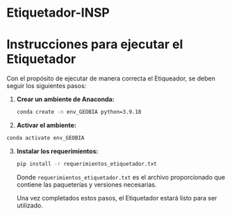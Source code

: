 # Etiquetador-INSP

# Instrucciones para ejecutar el Etiquetador

Con el propósito de ejecutar de manera correcta el Etiqueador, se deben seguir los siguientes pasos:

1. **Crear un ambiente de Anaconda:**
   ```bash
   conda create -n env_GEOBIA python=3.9.18

2. **Activar el ambiente:**
  ```bash
conda activate env_GEOBIA
```

3. **Instalar los requerimientos:**
   ```bash
   pip install -r requerimientos_etiquetador.txt
   ```

   Donde `requerimientos_etiquetador.txt` es el archivo proporcionado que contiene las paqueterías y versiones necesarias.

   Una vez completados estos pasos, el Etiquetador estará listo para ser utilizado.


